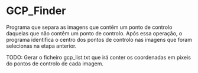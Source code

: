 # GCP_Finder 
Programa que separa as imagens que contêm um ponto de controlo daquelas que nâo contêm um ponto de controlo. Após essa operação, o programa 
identifica o centro dos pontos de controlo nas imagens que foram selecionas na etapa anterior.

TODO: Gerar o ficheiro gcp_list.txt que irá conter os coordenadas em pixeis do pontos de controlo de cada imagem.

